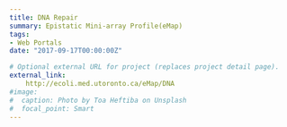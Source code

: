 ```yaml
---
title: DNA Repair
summary: Epistatic Mini-array Profile(eMap)
tags:
- Web Portals
date: "2017-09-17T00:00:00Z"

# Optional external URL for project (replaces project detail page).
external_link: 
    http://ecoli.med.utoronto.ca/eMap/DNA
#image:
#  caption: Photo by Toa Heftiba on Unsplash
#  focal_point: Smart
---
```

